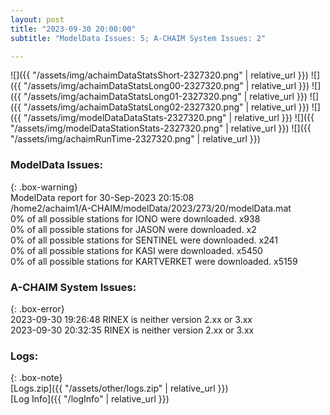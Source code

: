 ```yaml
---
layout: post
title: "2023-09-30 20:00:00"
subtitle: "ModelData Issues: 5; A-CHAIM System Issues: 2"

---
```


![]({{ "/assets/img/achaimDataStatsShort-2327320.png" | relative_url }})
![]({{ "/assets/img/achaimDataStatsLong00-2327320.png" | relative_url }})
![]({{ "/assets/img/achaimDataStatsLong01-2327320.png" | relative_url }})
![]({{ "/assets/img/achaimDataStatsLong02-2327320.png" | relative_url }})
![]({{ "/assets/img/modelDataDataStats-2327320.png" | relative_url }})
![]({{ "/assets/img/modelDataStationStats-2327320.png" | relative_url }})
![]({{ "/assets/img/achaimRunTime-2327320.png" | relative_url }})


### ModelData Issues:  
  
{: .box-warning}  
 ModelData report for 30-Sep-2023 20:15:08   
 /home2/achaim1/A-CHAIM/modelData/2023/273/20/modelData.mat   
 0% of all possible stations for IONO were downloaded. x938   
 0% of all possible stations for JASON were downloaded. x2   
 0% of all possible stations for SENTINEL were downloaded. x241   
 0% of all possible stations for KASI were downloaded. x5450   
 0% of all possible stations for KARTVERKET were downloaded. x5159   
  
### A-CHAIM System Issues:  
  
{: .box-error}  
2023-09-30 19:26:48 RINEX is neither version 2.xx or 3.xx  
2023-09-30 20:32:35 RINEX is neither version 2.xx or 3.xx  

### Logs:  
  
{: .box-note}  
[Logs.zip]({{ "/assets/other/logs.zip" | relative_url }})  
[Log Info]({{ "/logInfo" | relative_url }})  
